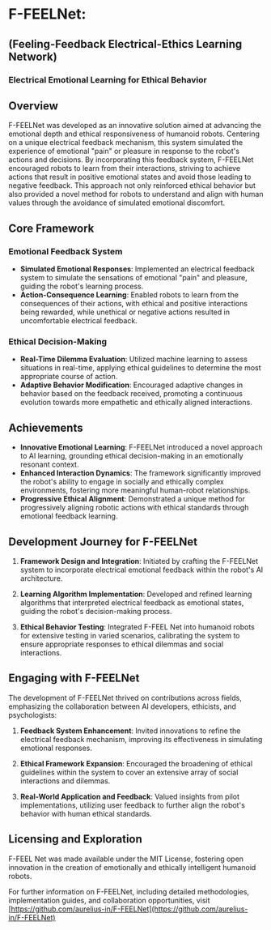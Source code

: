 # F-FEELNet: 
## (Feeling-Feedback Electrical-Ethics Learning Network)

### Electrical Emotional Learning for Ethical Behavior 

## Overview
F-FEELNet was developed as an innovative solution aimed at advancing the emotional depth and ethical responsiveness of humanoid robots. Centering on a unique electrical feedback mechanism, this system simulated the experience of emotional "pain" or pleasure in response to the robot's actions and decisions. By incorporating this feedback system, F-FEELNet encouraged robots to learn from their interactions, striving to achieve actions that result in positive emotional states and avoid those leading to negative feedback. This approach not only reinforced ethical behavior but also provided a novel method for robots to understand and align with human values through the avoidance of simulated emotional discomfort.

## Core Framework

### Emotional Feedback System
- **Simulated Emotional Responses**: Implemented an electrical feedback system to simulate the sensations of emotional "pain" and pleasure, guiding the robot's learning process.
- **Action-Consequence Learning**: Enabled robots to learn from the consequences of their actions, with ethical and positive interactions being rewarded, while unethical or negative actions resulted in uncomfortable electrical feedback.

### Ethical Decision-Making
- **Real-Time Dilemma Evaluation**: Utilized machine learning to assess situations in real-time, applying ethical guidelines to determine the most appropriate course of action.
- **Adaptive Behavior Modification**: Encouraged adaptive changes in behavior based on the feedback received, promoting a continuous evolution towards more empathetic and ethically aligned interactions.

## Achievements
- **Innovative Emotional Learning**: F-FEELNet introduced a novel approach to AI learning, grounding ethical decision-making in an emotionally resonant context.
- **Enhanced Interaction Dynamics**: The framework significantly improved the robot's ability to engage in socially and ethically complex environments, fostering more meaningful human-robot relationships.
- **Progressive Ethical Alignment**: Demonstrated a unique method for progressively aligning robotic actions with ethical standards through emotional feedback learning.

## Development Journey for F-FEELNet

1. **Framework Design and Integration**: Initiated by crafting the F-FEELNet system to incorporate electrical emotional feedback within the robot's AI architecture.
   
2. **Learning Algorithm Implementation**: Developed and refined learning algorithms that interpreted electrical feedback as emotional states, guiding the robot's decision-making process.

3. **Ethical Behavior Testing**: Integrated F-FEEL Net into humanoid robots for extensive testing in varied scenarios, calibrating the system to ensure appropriate responses to ethical dilemmas and social interactions.

## Engaging with F-FEELNet

The development of F-FEELNet thrived on contributions across fields, emphasizing the collaboration between AI developers, ethicists, and psychologists:

1. **Feedback System Enhancement**: Invited innovations to refine the electrical feedback mechanism, improving its effectiveness in simulating emotional responses.
   
2. **Ethical Framework Expansion**: Encouraged the broadening of ethical guidelines within the system to cover an extensive array of social interactions and dilemmas.

3. **Real-World Application and Feedback**: Valued insights from pilot implementations, utilizing user feedback to further align the robot's behavior with human ethical standards.

## Licensing and Exploration

F-FEEL Net was made available under the MIT License, fostering open innovation in the creation of emotionally and ethically intelligent humanoid robots.

For further information on F-FEELNet, including detailed methodologies, implementation guides, and collaboration opportunities, visit [https://github.com/aurelius-in/F-FEELNet](https://github.com/aurelius-in/F-FEELNet)
